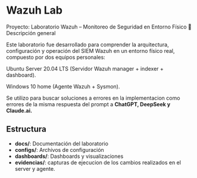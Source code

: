 # Wazuh Lab

Proyecto: Laboratorio Wazuh – Monitoreo de Seguridad en Entorno Físico
📌 Descripción general

Este laboratorio fue desarrollado para comprender la arquitectura, configuración y operación del SIEM Wazuh en un entorno físico real, compuesto por dos equipos personales:

Ubuntu Server 20.04 LTS (Servidor Wazuh manager + indexer + dashboard).

Windows 10 home (Agente Wazuh + Sysmon).

Se utilizo para buscar soluciones a errores en la implementacion como errores de la misma respuesta del prompt a **ChatGPT, DeepSeek y Claude.ai.**

## Estructura
- **docs/**: Documentación del laboratorio
- **configs/**: Archivos de configuración
- **dashboards/**: Dashboards y visualizaciones
- **evidencias/**: capturas de ejecucion de los cambios realizados en el server y agente.
